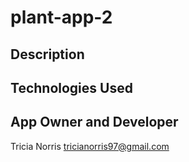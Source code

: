 # plant-app-2

## Description

## Technologies Used


## App Owner and Developer

Tricia Norris
tricianorris97@gmail.com